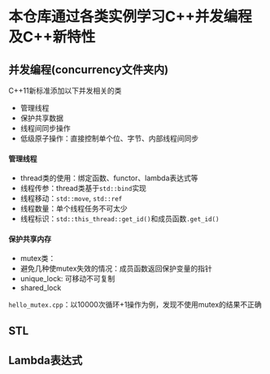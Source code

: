 本仓库通过各类实例学习**C++并发编程**及**C++新特性**
===

并发编程(concurrency文件夹内)
---
C++11新标准添加以下并发相关的类
- 管理线程
- 保护共享数据
- 线程间同步操作
- 低级原子操作：直接控制单个位、字节、内部线程间同步

#### 管理线程
- thread类的使用：绑定函数、functor、lambda表达式等
- 线程传参：thread类基于`std::bind`实现
- 线程移动：`std::move`, `std::ref`
- 线程数量：单个线程任务不可太少
- 线程标识：`std::this_thread::get_id()`和成员函数`.get_id()`

#### 保护共享内存
- mutex类：
- 避免几种使mutex失效的情况：成员函数返回保护变量的指针
- unique_lock: 可移动不可复制
- shared_lock

`hello_mutex.cpp`：以10000次循环+1操作为例，发现不使用mutex的结果不正确





STL
---

Lambda表达式
---

